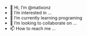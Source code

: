 - 👋 Hi, I’m @matixonz
- 👀 I’m interested in ...
- 🌱 I’m currently learning programing
- 💞️ I’m looking to collaborate on ...
- 📫 How to reach me ...

<!---
matixonz/matixonz is a ✨ special ✨ repository because its `README.md` (this file) appears on your GitHub profile.
You can click the Preview link to take a look at your changes.
--->
